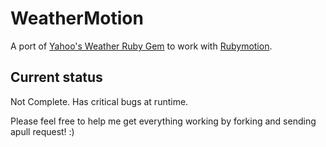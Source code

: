 WeatherMotion
===
A port of [Yahoo's Weather Ruby Gem](https://github.com/shaper/yahoo-weather) to work with [Rubymotion](http://www.rubymotion.com/).

Current status
---
Not Complete. Has critical bugs at runtime.

Please feel free to help me get everything working by forking and sending apull request! :)